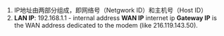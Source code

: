 1. IP地址由两部分组成，即网络号（Netgwork ID）和主机号（Host ID）
2. **LAN IP**: 192.168.1.1 - internal address **WAN IP** internet ip **Gateway IP** is the WAN address dedicated to the modem (like 216.119.143.50).
